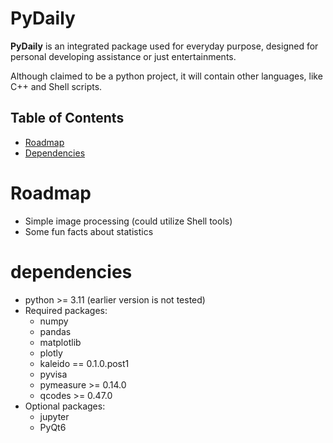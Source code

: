 # PyDaily

**PyDaily** is an integrated package used for everyday purpose,
designed for personal developing assistance or just entertainments.

Although claimed to be a python project, it will contain other languages,
like C++ and Shell scripts.

## Table of Contents

- [Roadmap](#Roadmap)
- [Dependencies](#dependencies)

# Roadmap
- Simple image processing (could utilize Shell tools)
- Some fun facts about statistics

# dependencies
- python >= 3.11 (earlier version is not tested)
- Required packages:
    - numpy
    - pandas
    - matplotlib
    - plotly
    - kaleido == 0.1.0.post1
    - pyvisa
    - pymeasure >= 0.14.0
    - qcodes >= 0.47.0
- Optional packages:
    - jupyter
    - PyQt6

